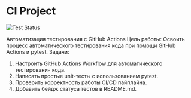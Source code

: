 # CI Project

![Test Status](https://github.com/Ali121215/ci_project-/actions/workflows/ci.yml/badge.svg)

Автоматизация тестирования с GitHub Actions
 Цель работы:
Освоить процесс автоматического тестирования кода при помощи GitHub Actions и pytest.
Задачи:
1. Настроить GitHub Actions Workflow для автоматического тестирования кода.
2. Написать простые unit-тесты с использованием pytest.
3. Проверить корректность работы CI/CD пайплайна.
4. Добавить бейдж статуса тестов в README.md.
